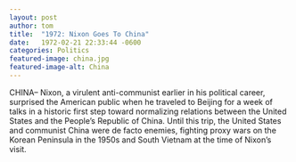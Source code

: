 ```yaml
---
layout: post 
author: tom 
title:  "1972: Nixon Goes To China"
date:   1972-02-21 22:33:44 -0600
categories: Politics
featured-image: china.jpg
featured-image-alt: China 
---
```

CHINA– Nixon, a virulent anti-communist earlier in his political career, surprised the American public when he traveled to Beijing for a week of talks in a historic first step toward normalizing relations between the United States and the People’s Republic of China. Until this trip, the United States and communist China were de facto enemies, fighting proxy wars on the Korean Peninsula in the 1950s and South Vietnam at the time of Nixon’s visit.